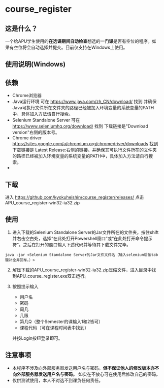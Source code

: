 # course_register

## 这是什么？

一个给APU学生使用的**在选课期间自动检查**想选的**一门课**是否有空位的程序。如果有空位将会自动选择并提交。目前仅支持在Windows上使用。
## 使用说明(Windows)

## 依赖

+ Chrome浏览器
+ Java运行环境 可在 https://www.java.com/zh_CN/download/ 找到 并确保Java可执行文件所在文件夹的路径已经被加入环境变量的系统变量的PATH中，具体加入方法请自行搜索。
+ Selenium Standalone Server 可在 https://www.seleniumhq.org/download/ 找到 下载链接是"Download version"右侧的版本号。
+ Chrome driver  https://sites.google.com/a/chromium.org/chromedriver/downloads 找到下载链接是 Latest Release:右侧的链接。并确保其可执行文件所在的文件夹的路径已经被加入环境变量的系统变量的PATH中，具体加入方法请自行搜索。
+ 

## 下载

进入 https://github.com/kyokuheishin/course_register/releases/ 点击 APU_course_register-win32-ia32.zip

## 使用
1. 进入下载的Selenium Standalone Server的Jar文件所在的文件夹，按住shift并右击空白处，选择“在此处打开Powershell窗口”或“在此处打开命令提示符”。之后在打开的窗口输入下述代码并等待其下载文件完毕。
```
java -jar <Selenium Standalone Server的Jar文件文件名（输入selenium后按tab键补全并回车。）>
```
2. 解压下载的APU_course_register-win32-ia32.zip压缩文件，进入目录中找到APU_course_register.exe双击运行。

3. 按照提示输入
    + 用户名
    + 密码
    +  周几
    +  几限
    +  第几Q（整个Semester的课输入1和2皆可）
    +  课程代码（可在课程时间表中找到）
    
    并按Login按钮登录即可。

## 注意事项
+ 本程序不涉及向外部服务器发送用户名与密码。**但不保证他人的修改版本亦不向外部服务器发送用户名与密码。** 如实在不放心可在使用后修改自己的密码。
+ 仅供测试使用，本人不对选不到课负任何责任。
